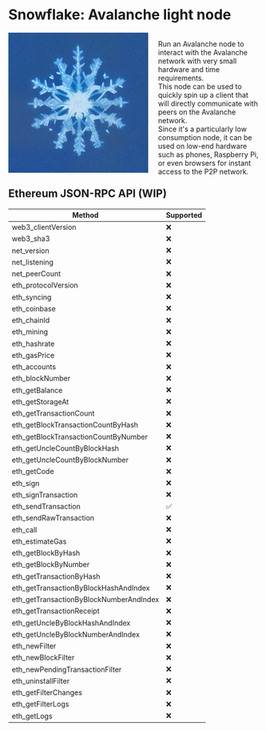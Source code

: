 # Snowflake: Avalanche light node

<div class="imageandtext" style="display: flex; height: 280px">
    <img src="./media/snowflake.png" height="280px" alt="snowflake">
    <p class="imageflexcontent" style="margin-left: 20px; vertical-align: middle">
        Run an Avalanche node to interact with the Avalanche network with very small hardware and time requirements.
        <br>This node can be used to quickly spin up a client that will directly communicate with peers on the Avalanche network.
        <br>Since it's a particularly low consumption node, it can be used on low-end hardware such as phones, Raspberry Pi,
        or even browsers for instant access to the P2P network.
    </p>
</div>

## Ethereum JSON-RPC API (WIP)

| Method                                  | Supported |
|-----------------------------------------|-----------|
| web3_clientVersion                      | ❌         |
| web3_sha3                               | ❌         |
| net_version                             | ❌         |
| net_listening                           | ❌         |
| net_peerCount                           | ❌         |
| eth_protocolVersion                     | ❌         |
| eth_syncing                             | ❌         |
| eth_coinbase                            | ❌         |
| eth_chainId                             | ❌         |
| eth_mining                              | ❌         |
| eth_hashrate                            | ❌         |
| eth_gasPrice                            | ❌         |
| eth_accounts                            | ❌         |
| eth_blockNumber                         | ❌         |
| eth_getBalance                          | ❌         |
| eth_getStorageAt                        | ❌         |
| eth_getTransactionCount                 | ❌         |
| eth_getBlockTransactionCountByHash      | ❌         |
| eth_getBlockTransactionCountByNumber    | ❌         |
| eth_getUncleCountByBlockHash            | ❌         |
| eth_getUncleCountByBlockNumber          | ❌         |
| eth_getCode                             | ❌         |
| eth_sign                                | ❌         |
| eth_signTransaction                     | ❌         |
| eth_sendTransaction                     | ✅         |
| eth_sendRawTransaction                  | ❌         |
| eth_call                                | ❌         |
| eth_estimateGas                         | ❌         |
| eth_getBlockByHash                      | ❌         |
| eth_getBlockByNumber                    | ❌         |
| eth_getTransactionByHash                | ❌         |
| eth_getTransactionByBlockHashAndIndex   | ❌         |
| eth_getTransactionByBlockNumberAndIndex | ❌         |
| eth_getTransactionReceipt               | ❌         |
| eth_getUncleByBlockHashAndIndex         | ❌         |
| eth_getUncleByBlockNumberAndIndex       | ❌         |
| eth_newFilter                           | ❌         |
| eth_newBlockFilter                      | ❌         |
| eth_newPendingTransactionFilter         | ❌         |
| eth_uninstallFilter                     | ❌         |
| eth_getFilterChanges                    | ❌         |
| eth_getFilterLogs                       | ❌         |
| eth_getLogs                             | ❌         |
